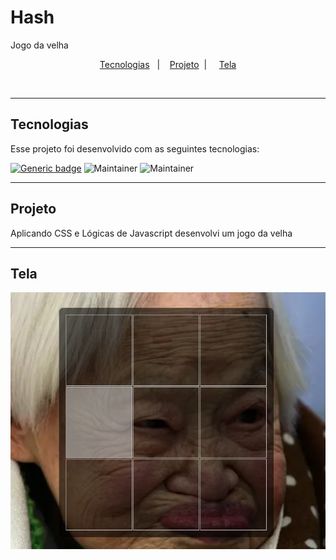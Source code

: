 # Hash
Jogo da velha

<p align="center">
  <a href="#tecnologias">Tecnologias</a>&nbsp;&nbsp;&nbsp;|&nbsp;&nbsp;&nbsp;
  <a href="#projeto">Projeto</a>&nbsp; | &nbsp;&nbsp;&nbsp;
  <a href="#telas">Tela</a>

</p>

<br>

---

## Tecnologias

Esse projeto foi desenvolvido com as seguintes tecnologias:

[![Generic badge](https://img.shields.io/badge/MarkupLanguage-HTML-<COLOR>.svg)](https://shields.io/)
![Maintainer](https://img.shields.io/badge/StyleSheet-CSS-blue)
![Maintainer](https://img.shields.io/badge/Programming-Javascript-yellow)

---

## Projeto

Aplicando CSS e Lógicas de Javascript desenvolvi um jogo da velha

---

## Tela

<img src="./hashLayout.png"><br>

